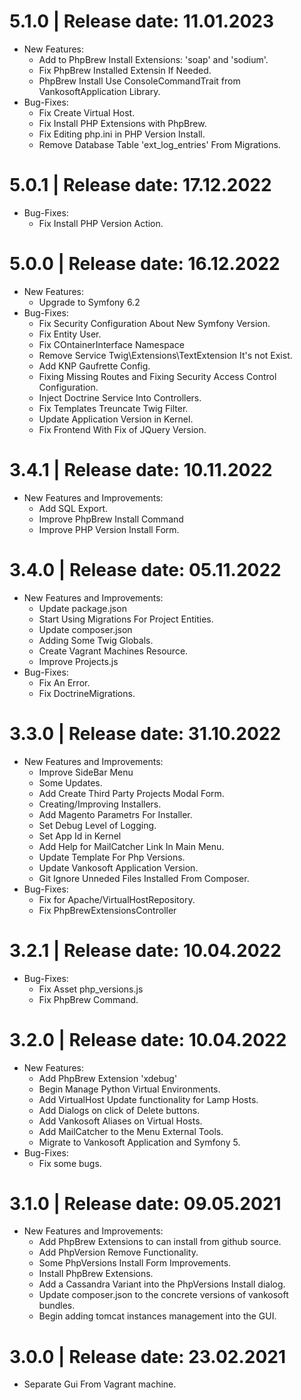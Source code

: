 5.1.0	|	Release date: **11.01.2023**
============================================
* New Features:
  - Add to PhpBrew Install Extensions: 'soap' and 'sodium'.
  - Fix PhpBrew Installed Extensin If Needed.
  - PhpBrew Install Use ConsoleCommandTrait from VankosoftApplication Library.
* Bug-Fixes:
  - Fix Create Virtual Host.
  - Fix Install PHP Extensions with PhpBrew.
  - Fix Editing php.ini in PHP Version Install.
  - Remove Database Table 'ext_log_entries' From Migrations.


5.0.1	|	Release date: **17.12.2022**
============================================
* Bug-Fixes:
  - Fix Install PHP Version Action.


5.0.0	|	Release date: **16.12.2022**
============================================
* New Features:
  - Upgrade to Symfony 6.2
* Bug-Fixes:
  - Fix Security Configuration About New Symfony Version.
  - Fix Entity User.
  - Fix COntainerInterface Namespace
  - Remove Service Twig\Extensions\TextExtension It's not Exist.
  - Add KNP Gaufrette Config.
  - Fixing Missing Routes and Fixing Security Access Control Configuration.
  - Inject Doctrine Service Into  Controllers.
  - Fix Templates Treuncate Twig Filter.
  - Update Application Version in Kernel.
  - Fix Frontend With Fix of JQuery Version.


3.4.1	|	Release date: **10.11.2022**
============================================
* New Features and Improvements:
  - Add SQL Export.
  - Improve PhpBrew Install Command
  - Improve PHP Version Install Form.


3.4.0	|	Release date: **05.11.2022**
============================================
* New Features and Improvements:
  - Update package.json
  - Start Using Migrations For Project Entities.
  - Update composer.json
  - Adding Some Twig Globals.
  - Create Vagrant Machines Resource.
  - Improve Projects.js
* Bug-Fixes:
  - Fix An Error.
  - Fix DoctrineMigrations.


3.3.0	|	Release date: **31.10.2022**
============================================
* New Features and Improvements:
  - Improve SideBar Menu
  - Some Updates.
  - Add Create Third Party Projects Modal Form.
  - Creating/Improving Installers.
  - Add Magento Parametrs For Installer.
  - Set Debug Level of Logging.
  - Set App Id in Kernel
  - Add Help for MailCatcher Link In Main Menu.
  - Update Template For Php Versions.
  - Update Vankosoft Application Version.
  - Git Ignore Unneded Files Installed From Composer.
* Bug-Fixes:
  - Fix for Apache/VirtualHostRepository.
  - Fix PhpBrewExtensionsController


3.2.1	|	Release date: **10.04.2022**
============================================
* Bug-Fixes:
  - Fix Asset php_versions.js
  - Fix PhpBrew Command.


3.2.0	|	Release date: **10.04.2022**
============================================
* New Features:
  - Add PhpBrew Extension 'xdebug'
  - Begin Manage Python Virtual Environments.
  - Add VirtualHost Update functionality for Lamp Hosts.
  - Add Dialogs on click of Delete buttons.
  - Add Vankosoft Aliases on Virtual Hosts.
  - Add MailCatcher to the Menu External Tools.
  - Migrate to Vankosoft Application and Symfony 5.
* Bug-Fixes:
  - Fix some bugs.


3.1.0	|	Release date: **09.05.2021**
============================================
* New Features and Improvements:
  - Add PhpBrew Extensions to can install from github source.
  - Add PhpVersion Remove Functionality.
  - Some PhpVersions Install Form Improvements.
  - Install PhpBrew Extensions.
  - Add a Cassandra Variant into the PhpVersions Install dialog.
  - Update composer.json to the concrete versions of vankosoft bundles.
  - Begin adding tomcat instances management into the GUI.


3.0.0	|	Release date: **23.02.2021**
============================================
* Separate Gui From Vagrant machine.

